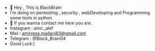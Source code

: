 - 👋 Hey , This is BlackBrain
- I'm doing on pentesting , security , webDeveloping and Programming some tools in python 
- 💞️ If you wanna contact me here you are:
-    Instagram : amir._alef
-    Mail : amirreza.madani83@gmail.com
-    Telegram : @Black_Brain04
- Good Luck:)
